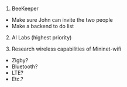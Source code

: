 
1. BeeKeeper
- Make sure John can invite the two people
- Make a backend to do list

2. AI Labs (highest priority)

3. Research wireless capabilities of Mininet-wifi
- Zigby?
- Bluetooth?
- LTE?
- Etc.? 